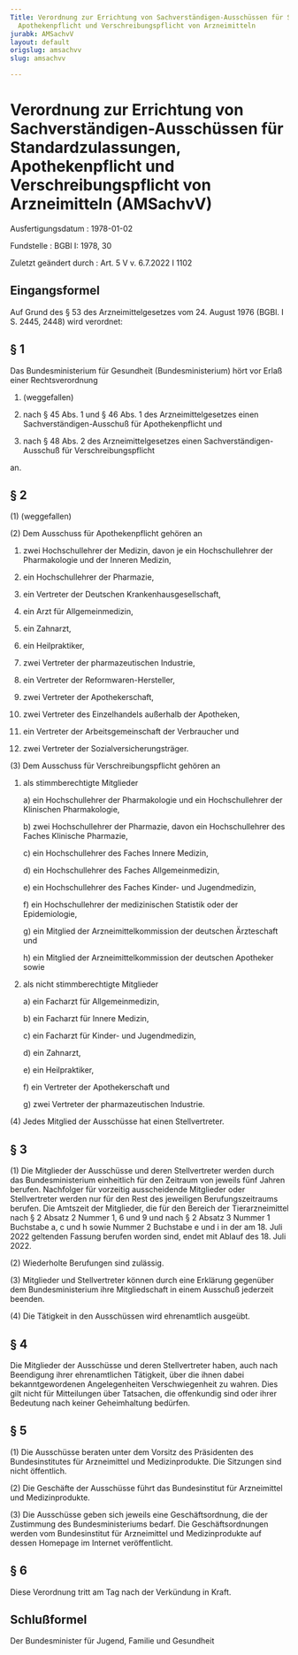 ```yaml
---
Title: Verordnung zur Errichtung von Sachverständigen-Ausschüssen für Standardzulassungen,
  Apothekenpflicht und Verschreibungspflicht von Arzneimitteln
jurabk: AMSachvV
layout: default
origslug: amsachvv
slug: amsachvv

---
```


# Verordnung zur Errichtung von Sachverständigen-Ausschüssen für Standardzulassungen, Apothekenpflicht und Verschreibungspflicht von Arzneimitteln (AMSachvV)

Ausfertigungsdatum
:   1978-01-02

Fundstelle
:   BGBl I: 1978, 30

Zuletzt geändert durch
:   Art. 5 V v. 6.7.2022 I 1102


## Eingangsformel

Auf Grund des § 53 des Arzneimittelgesetzes vom 24. August 1976 (BGBl.
I S. 2445, 2448) wird verordnet:


## § 1

Das Bundesministerium für Gesundheit (Bundesministerium) hört vor
Erlaß einer Rechtsverordnung

1.  (weggefallen)


2.  nach § 45 Abs. 1 und § 46 Abs. 1 des Arzneimittelgesetzes einen
    Sachverständigen-Ausschuß für Apothekenpflicht und


3.  nach § 48 Abs. 2 des Arzneimittelgesetzes einen Sachverständigen-
    Ausschuß für Verschreibungspflicht



an.


## § 2

(1) (weggefallen)

(2) Dem Ausschuss für Apothekenpflicht gehören an

1.  zwei Hochschullehrer der Medizin, davon je ein Hochschullehrer der
    Pharmakologie und der Inneren Medizin,


2.  ein Hochschullehrer der Pharmazie,


3.  ein Vertreter der Deutschen Krankenhausgesellschaft,


4.  ein Arzt für Allgemeinmedizin,


5.  ein Zahnarzt,


6.  ein Heilpraktiker,


7.  zwei Vertreter der pharmazeutischen Industrie,


8.  ein Vertreter der Reformwaren-Hersteller,


9.  zwei Vertreter der Apothekerschaft,


10. zwei Vertreter des Einzelhandels außerhalb der Apotheken,


11. ein Vertreter der Arbeitsgemeinschaft der Verbraucher und


12. zwei Vertreter der Sozialversicherungsträger.




(3) Dem Ausschuss für Verschreibungspflicht gehören an

1.  als stimmberechtigte Mitglieder

    a)  ein Hochschullehrer der Pharmakologie und ein Hochschullehrer der
        Klinischen Pharmakologie,


    b)  zwei Hochschullehrer der Pharmazie, davon ein Hochschullehrer des
        Faches Klinische Pharmazie,


    c)  ein Hochschullehrer des Faches Innere Medizin,


    d)  ein Hochschullehrer des Faches Allgemeinmedizin,


    e)  ein Hochschullehrer des Faches Kinder- und Jugendmedizin,


    f)  ein Hochschullehrer der medizinischen Statistik oder der
        Epidemiologie,


    g)  ein Mitglied der Arzneimittelkommission der deutschen Ärzteschaft und


    h)  ein Mitglied der Arzneimittelkommission der deutschen Apotheker sowie





2.  als nicht stimmberechtigte Mitglieder

    a)  ein Facharzt für Allgemeinmedizin,


    b)  ein Facharzt für Innere Medizin,


    c)  ein Facharzt für Kinder- und Jugendmedizin,


    d)  ein Zahnarzt,


    e)  ein Heilpraktiker,


    f)  ein Vertreter der Apothekerschaft und


    g)  zwei Vertreter der pharmazeutischen Industrie.







(4) Jedes Mitglied der Ausschüsse hat einen Stellvertreter.


## § 3

(1) Die Mitglieder der Ausschüsse und deren Stellvertreter werden
durch das Bundesministerium einheitlich für den Zeitraum von jeweils
fünf Jahren berufen. Nachfolger für vorzeitig ausscheidende Mitglieder
oder Stellvertreter werden nur für den Rest des jeweiligen
Berufungszeitraums berufen. Die Amtszeit der Mitglieder, die für den
Bereich der Tierarzneimittel nach § 2 Absatz 2 Nummer 1, 6 und 9 und
nach § 2 Absatz 3 Nummer 1 Buchstabe a, c und h sowie Nummer 2
Buchstabe e und i in der am 18. Juli 2022 geltenden Fassung berufen
worden sind, endet mit Ablauf des 18. Juli 2022.

(2) Wiederholte Berufungen sind zulässig.

(3) Mitglieder und Stellvertreter können durch eine Erklärung
gegenüber dem Bundesministerium ihre Mitgliedschaft in einem Ausschuß
jederzeit beenden.

(4) Die Tätigkeit in den Ausschüssen wird ehrenamtlich ausgeübt.


## § 4

Die Mitglieder der Ausschüsse und deren Stellvertreter haben, auch
nach Beendigung ihrer ehrenamtlichen Tätigkeit, über die ihnen dabei
bekanntgewordenen Angelegenheiten Verschwiegenheit zu wahren. Dies
gilt nicht für Mitteilungen über Tatsachen, die offenkundig sind oder
ihrer Bedeutung nach keiner Geheimhaltung bedürfen.


## § 5

(1) Die Ausschüsse beraten unter dem Vorsitz des Präsidenten des
Bundesinstitutes für Arzneimittel und Medizinprodukte. Die Sitzungen
sind nicht öffentlich.

(2) Die Geschäfte der Ausschüsse führt das Bundesinstitut für
Arzneimittel und Medizinprodukte.

(3) Die Ausschüsse geben sich jeweils eine Geschäftsordnung, die der
Zustimmung des Bundesministeriums bedarf. Die Geschäftsordnungen
werden vom Bundesinstitut für Arzneimittel und Medizinprodukte auf
dessen Homepage im Internet veröffentlicht.


## § 6

Diese Verordnung tritt am Tag nach der Verkündung in Kraft.


## Schlußformel

Der Bundesminister für Jugend, Familie und Gesundheit

